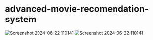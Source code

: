 # advanced-movie-recomendation-system
![Screenshot 2024-06-22 110141](https://github.com/Abhiram445/advanced-movie-recomendation-system/assets/154160438/c0cd5f1d-507d-434f-ab1f-be4796e01560)
![Screenshot 2024-06-22 110141](https://github.com/Abhiram445/advanced-movie-recomendation-system/assets/154160438/ce8f5242-0b05-49db-815b-1c5617e6d94d)
